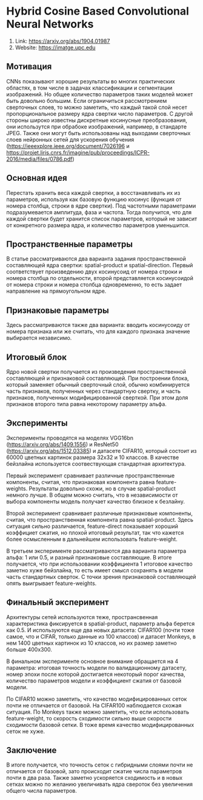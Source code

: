 # Hybrid Cosine Based Convolutional Neural Networks

1. Link: https://arxiv.org/abs/1904.01987
2. Website: https://imatge.upc.edu

## Мотивация

CNNs показывают хорошие результаты во многих практических областях, в том числе в задачах классификации и сегментации изображений. Но общее количество параметров таких моделей может быть довольно большим. Если ограничиться рассмотрением сверточных слоев, то можно заметить, что каждый такой слой несет пропорциональное размеру ядра свертки число параметров. 
С другой стороны широко известны дискретные косинусные преобразования, они использутся при обрабоке изображений, например, в стандарте JPEG. Также они могут быть использованы над выходами сверточных слоев нейронных сетей для ускорения обучения (https://ieeexplore.ieee.org/document/7026196 и https://projet.liris.cnrs.fr/imagine/pub/proceedings/ICPR-2016/media/files/0786.pdf)

## Основная идея

Перестать хранить веса каждой свертки, а восстанавливать их из параметров, используя как базовую функцию косинус (функция от номера столбца, строки в ядре свертки). Под частотными параметрами подразумевается амплитуда, фаза и частота. Тогда получится, что для каждой свертки будет хранится список параметров, который не зависит от конкретного размера ядра, и количество параметров уменьшится.

## Пространственные параметры

В статье рассматриваются два варианта задания пространственной составляющей ядра свертки: spatial-product и spatial-direction.  Первый соответствует произведению двух косинусоид от номера строки и номера столбца по отдельности, второй представляется косинусоидой от номера строки и номера столбца одновременно, то есть задает направление на прямоугольном ядре.

## Признаковые параметры

Здесь рассматриваются также два варианта: вводить косинусоиду от номера признака или же считать, что для каждого признака значение выбирается независимо.

## Итоговый блок

Ядро новой свертки получается из произведения пространственной составляющей и признаковой составляющей. При построении блока, который заменяет обычный сверточный слой, обычно комбинируется часть признаков, полученных через стандартную свертку, и часть признаков, полученных модифицированной сверткой. При этом доля признаков второго типа равна некоторому параметру альфа.

## Эксперименты

Эксперименты проводятся на моделях VGG16bn (https://arxiv.org/abs/1409.1556) и ResNet50 (https://arxiv.org/abs/1512.03385) и датасете CIFAR10, который состоит из 60000 цветных картинок размера 32x32 и 10 классов. В качестве бейзлайна используется соотвествующая стандартная архитектура.

Первый эксперимент сравнивает различные пространственные компоненты, считая, что признаковая компонента равна feature-weights. Результаты довольно схожи, но в случае spatial-product немного лучше. В общем можно считать, что в независимости от выбора компоненты модель получает качество близкое к безлайну.

Второй эксперимент сравнивает различные признаковые компоненты, считая, что пространственная компонента равна spatial-product. Здесь ситуация сильно различается, feature-direct показывает хороший коэффициет сжатия, но плохой итоговый результат, так что кажется более осмысленным в дальнейшем использовать feature-weight.

В третьем эксперименте рассматриваются два варианта параметра альфа: 1 или 0.5, и разный признаковые составляющие. В итоге получается, что при использовании коэффициента 1 итоговое качество заметно хуже бейзлайна, то есть имеет смысл сохранять в модели часть стандартных сверток. С точки зрения признаковой составляющей опять выигрывает feature-weights.

## Финальный эксперимент

Архитектуры сетей используются теже, пространсвенная характеристика фиксируется в spatial-product, параметр альфа берется как 0.5. И используются еще два новых датасета: CIFAR100 (почти тоже самое, что и CIFAR, только данные из 100 классов) и датасет Monkeys, в нем 1400 цветных картинок из 10 классов, но их размер заметно больше 400x300.

В финальном эксперименте основное внимание обращается на 4 параметра: итоговая точность модели по валидационному датасету, номер эпохи после которой достигается некоторый порог качества, количество параметров модели и коэффициент сжатия от базовой модели.

По CIFAR10 можно заметить, что качество модифицированных сеток почти не отличается от базовой. На CIFAR100 наблюдается схожая ситуация. По Monkeys также можно заметить, что если использовать feature-weight, то скорость сходимости сильно выше скорости сходимости базовой сетки. В тоже время качество модифицированных сеток не хуже.

## Заключение

В итоге получается, что точность сеток с гибридными слоями почти не отличается от базовой, зато происходит сжатие числа параметров почти в два раза. Также заметно ускоряется сходимость и в новых сетках можно по желанию увеличивать ядра свероток без увеличения общего числа параметров.
